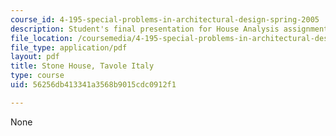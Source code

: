 ```yaml
---
course_id: 4-195-special-problems-in-architectural-design-spring-2005
description: Student's final presentation for House Analysis assignment.
file_location: /coursemedia/4-195-special-problems-in-architectural-design-spring-2005/56256db413341a3568b9015cdc0912f1_perduestone.pdf
file_type: application/pdf
layout: pdf
title: Stone House, Tavole Italy
type: course
uid: 56256db413341a3568b9015cdc0912f1

---
```

None